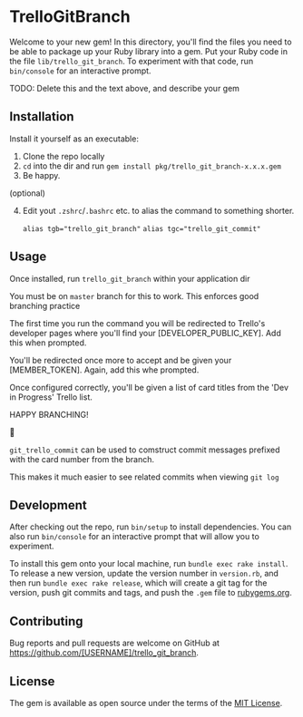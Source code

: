 # TrelloGitBranch

Welcome to your new gem! In this directory, you'll find the files you need to be able to package up your Ruby library into a gem. Put your Ruby code in the file `lib/trello_git_branch`. To experiment with that code, run `bin/console` for an interactive prompt.

TODO: Delete this and the text above, and describe your gem

## Installation

Install it yourself as an executable:

1. Clone the repo locally
2. `cd` into the dir and run `gem install pkg/trello_git_branch-x.x.x.gem`
3. Be happy.

(optional)

4. Edit yout `.zshrc`/`.bashrc` etc. to alias the command to something shorter.

    `alias tgb="trello_git_branch"`
    `alias tgc="trello_git_commit"`

## Usage

Once installed, run `trello_git_branch` within your application dir

You must be on `master` branch for this to work. This enforces good branching practice

The first time you run the command you will be redirected to Trello's developer pages where you'll find your [DEVELOPER_PUBLIC_KEY].
Add this when prompted.

You'll be redirected once more to accept and be given your [MEMBER_TOKEN]. Again, add this whe prompted.

Once configured correctly, you'll be given a list of card titles from the 'Dev in Progress' Trello list.

HAPPY BRANCHING!

:rocket:

`git_trello_commit` can be used to comstruct commit messages prefixed with the card number from the branch.

This makes it much easier to see related commits when viewing `git log`

## Development

After checking out the repo, run `bin/setup` to install dependencies. You can also run `bin/console` for an interactive prompt that will allow you to experiment.

To install this gem onto your local machine, run `bundle exec rake install`. To release a new version, update the version number in `version.rb`, and then run `bundle exec rake release`, which will create a git tag for the version, push git commits and tags, and push the `.gem` file to [rubygems.org](https://rubygems.org).

## Contributing

Bug reports and pull requests are welcome on GitHub at https://github.com/[USERNAME]/trello_git_branch.


## License

The gem is available as open source under the terms of the [MIT License](http://opensource.org/licenses/MIT).

